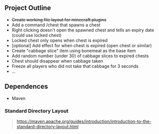 ## Project Outline
- ~~Create working file layout for minecraft plugins~~
- Add a command /chest that spawns a chest
- Right clicking doesn't open the spawned chest and tells an expiry date (could use locked chest)
- Locked chest only opens when chest is expired
- [optional] Add effect for when chest is expired (open chest or similar)
- Create "cabbage slice" item using bonemeal as the base item
- Add random number (under 30) of cabbage slices to expired chests
- Chest should disappear when cabbage taken
- Freeze all players who did not take that cabbage for 3 seconds
- ...

## Dependences
- Maven

### Standard Directory Layout
> https://maven.apache.org/guides/introduction/introduction-to-the-standard-directory-layout.html
